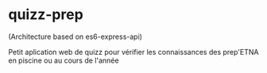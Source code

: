 # quizz-prep

(Architecture based on es6-express-api)

Petit aplication web de quizz pour vérifier les connaissances des prep'ETNA en piscine ou au cours de l'année 


